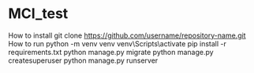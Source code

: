 # MCI_test
How to install
    git clone https://github.com/username/repository-name.git
How to run
    python -m venv venv
    venv\Scripts\activate
    pip install -r requirements.txt
    python manage.py migrate
    python manage.py createsuperuser
    python manage.py runserver
